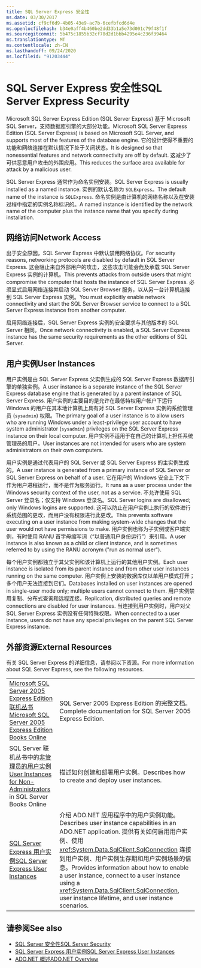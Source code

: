 ```yaml
---
title: SQL Server Express 安全性
ms.date: 03/30/2017
ms.assetid: cf9cf6d9-4b05-43e9-ac7b-6cefbfcd6d4e
ms.openlocfilehash: b34e0aff4b460be2dd33b1a5e73d001c79f48f1f
ms.sourcegitcommit: 5b475c1855b32cf78d2d1bbb4295e4c236f39464
ms.translationtype: MT
ms.contentlocale: zh-CN
ms.lasthandoff: 09/24/2020
ms.locfileid: "91203444"
---
```

# <a name="sql-server-express-security"></a><span data-ttu-id="044a6-102">SQL Server Express 安全性</span><span class="sxs-lookup"><span data-stu-id="044a6-102">SQL Server Express Security</span></span>

<span data-ttu-id="044a6-103">Microsoft SQL Server Express Edition (SQL Server Express) 基于 Microsoft SQL Server，支持数据库引擎的大部分功能。</span><span class="sxs-lookup"><span data-stu-id="044a6-103">Microsoft SQL Server Express Edition (SQL Server Express) is based on Microsoft SQL Server, and supports most of the features of the database engine.</span></span> <span data-ttu-id="044a6-104">它的设计使得不重要的功能和网络连接在默认情况下处于关闭状态。</span><span class="sxs-lookup"><span data-stu-id="044a6-104">It is designed so that nonessential features and network connectivity are off by default.</span></span> <span data-ttu-id="044a6-105">这减少了可供恶意用户攻击的外围应用。</span><span class="sxs-lookup"><span data-stu-id="044a6-105">This reduces the surface area available for attack by a malicious user.</span></span>  
  
 <span data-ttu-id="044a6-106">SQL Server Express 通常作为命名实例安装。</span><span class="sxs-lookup"><span data-stu-id="044a6-106">SQL Server Express is usually installed as a named instance.</span></span> <span data-ttu-id="044a6-107">实例的默认名称为 `SQLExpress`。</span><span class="sxs-lookup"><span data-stu-id="044a6-107">The default name of the instance is `SQLExpress`.</span></span> <span data-ttu-id="044a6-108">命名实例是由计算机的网络名称以及在安装过程中指定的实例名称标识的。</span><span class="sxs-lookup"><span data-stu-id="044a6-108">A named instance is identified by the network name of the computer plus the instance name that you specify during installation.</span></span>  
  
## <a name="network-access"></a><span data-ttu-id="044a6-109">网络访问</span><span class="sxs-lookup"><span data-stu-id="044a6-109">Network Access</span></span>  

 <span data-ttu-id="044a6-110">出于安全原因，SQL Server Express 中默认禁用网络协议。</span><span class="sxs-lookup"><span data-stu-id="044a6-110">For security reasons, networking protocols are disabled by default in SQL Server Express.</span></span> <span data-ttu-id="044a6-111">这会阻止来自外部用户的攻击，这些攻击可能会危及承载 SQL Server Express 实例的计算机。</span><span class="sxs-lookup"><span data-stu-id="044a6-111">This prevents attacks from outside users that might compromise the computer that hosts the instance of SQL Server Express.</span></span> <span data-ttu-id="044a6-112">必须显式启用网络连接并启动 SQL Server Browser 服务，以从另一台计算机连接到 SQL Server Express 实例。</span><span class="sxs-lookup"><span data-stu-id="044a6-112">You must explicitly enable network connectivity and start the SQL Server Browser service to connect to a SQL Server Express instance from another computer.</span></span>  
  
 <span data-ttu-id="044a6-113">启用网络连接后，SQL Server Express 实例的安全要求与其他版本的 SQL Server 相同。</span><span class="sxs-lookup"><span data-stu-id="044a6-113">Once network connectivity is enabled, a SQL Server Express instance has the same security requirements as the other editions of SQL Server.</span></span>  
  
## <a name="user-instances"></a><span data-ttu-id="044a6-114">用户实例</span><span class="sxs-lookup"><span data-stu-id="044a6-114">User Instances</span></span>  

 <span data-ttu-id="044a6-115">用户实例是由 SQL Server Express 父实例生成的 SQL Server Express 数据库引擎的单独实例。</span><span class="sxs-lookup"><span data-stu-id="044a6-115">A user instance is a separate instance of the SQL Server Express database engine that is generated by a parent instance of SQL Server Express.</span></span> <span data-ttu-id="044a6-116">用户实例的主要目的是允许在最低特权用户帐户下运行 Windows 的用户在其本地计算机上具有对 SQL Server Express 实例的系统管理员 (`sysadmin`) 权限。</span><span class="sxs-lookup"><span data-stu-id="044a6-116">The primary goal of a user instance is to allow users who are running Windows under a least-privilege user account to have system administrator (`sysadmin`) privileges on the SQL Server Express instance on their local computer.</span></span> <span data-ttu-id="044a6-117">用户实例不适用于在自己的计算机上担任系统管理员的用户。</span><span class="sxs-lookup"><span data-stu-id="044a6-117">User instances are not intended for users who are system administrators on their own computers.</span></span>  
  
 <span data-ttu-id="044a6-118">用户实例是通过代表用户的 SQL Server 或 SQL Server Express 的主实例生成的。</span><span class="sxs-lookup"><span data-stu-id="044a6-118">A user instance is generated from a primary instance of SQL Server or SQL Server Express on behalf of a user.</span></span> <span data-ttu-id="044a6-119">它在用户的 Windows 安全上下文下作为用户进程运行，而不是作为服务运行。</span><span class="sxs-lookup"><span data-stu-id="044a6-119">It runs as a user process under the Windows security context of the user, not as a service.</span></span> <span data-ttu-id="044a6-120">不允许使用 SQL Server 登录名；仅支持 Windows 登录名。</span><span class="sxs-lookup"><span data-stu-id="044a6-120">SQL Server logins are disallowed; only Windows logins are supported.</span></span> <span data-ttu-id="044a6-121">这可以防止在用户实例上执行的软件进行系统范围的更改，而用户没有权限进行此更改。</span><span class="sxs-lookup"><span data-stu-id="044a6-121">This prevents software executing on a user instance from making system-wide changes that the user would not have permissions to make.</span></span> <span data-ttu-id="044a6-122">用户实例也称为子实例或客户端实例，有时使用 RANU 首字母缩写词（“以普通用户身份运行”）来引用。</span><span class="sxs-lookup"><span data-stu-id="044a6-122">A user instance is also known as a child or client instance, and is sometimes referred to by using the RANU acronym ("run as normal user").</span></span>  
  
 <span data-ttu-id="044a6-123">每个用户实例都独立于其父实例和该计算机上运行的其他用户实例。</span><span class="sxs-lookup"><span data-stu-id="044a6-123">Each user instance is isolated from its parent instance and from other user instances running on the same computer.</span></span> <span data-ttu-id="044a6-124">用户实例上安装的数据库仅以单用户模式打开；多个用户无法连接到它们。</span><span class="sxs-lookup"><span data-stu-id="044a6-124">Databases installed on user instances are opened in single-user mode only; multiple users cannot connect to them.</span></span> <span data-ttu-id="044a6-125">用户实例禁用复制、分布式查询和远程连接。</span><span class="sxs-lookup"><span data-stu-id="044a6-125">Replication, distributed queries and remote connections are disabled for user instances.</span></span> <span data-ttu-id="044a6-126">当连接到用户实例时，用户对父 SQL Server Express 实例没有任何特殊权限。</span><span class="sxs-lookup"><span data-stu-id="044a6-126">When connected to a user instance, users do not have any special privileges on the parent SQL Server Express instance.</span></span>  
  
## <a name="external-resources"></a><span data-ttu-id="044a6-127">外部资源</span><span class="sxs-lookup"><span data-stu-id="044a6-127">External Resources</span></span>  

 <span data-ttu-id="044a6-128">有关 SQL Server Express 的详细信息，请参阅以下资源。</span><span class="sxs-lookup"><span data-stu-id="044a6-128">For more information about SQL Server Express, see the following resources.</span></span>  
  
|||  
|-|-|  
|<span data-ttu-id="044a6-129">[Microsoft SQL Server 2005 Express Edition 联机丛书](/previous-versions/sql/sql-server-2005/ms165706(v=sql.90))</span><span class="sxs-lookup"><span data-stu-id="044a6-129">[Microsoft SQL Server 2005 Express Edition Books Online](/previous-versions/sql/sql-server-2005/ms165706(v=sql.90))</span></span>|<span data-ttu-id="044a6-130">SQL Server 2005 Express Edition 的完整文档。</span><span class="sxs-lookup"><span data-stu-id="044a6-130">Complete documentation for SQL Server 2005 Express Edition.</span></span>|  
|<span data-ttu-id="044a6-131">SQL Server 联机丛书中的[非管理员的用户实例](/previous-versions/sql/sql-server-2008/ms143684(v=sql.100))</span><span class="sxs-lookup"><span data-stu-id="044a6-131">[User Instances for Non-Administrators](/previous-versions/sql/sql-server-2008/ms143684(v=sql.100)) in SQL Server Books Online</span></span>|<span data-ttu-id="044a6-132">描述如何创建和部署用户实例。</span><span class="sxs-lookup"><span data-stu-id="044a6-132">Describes how to create and deploy user instances.</span></span>|  
|[<span data-ttu-id="044a6-133">SQL Server Express 用户实例</span><span class="sxs-lookup"><span data-stu-id="044a6-133">SQL Server Express User Instances</span></span>](sql-server-express-user-instances.md)|<span data-ttu-id="044a6-134">介绍 ADO.NET 应用程序中的用户实例功能。</span><span class="sxs-lookup"><span data-stu-id="044a6-134">Describes user instance capabilities in an ADO.NET application.</span></span> <span data-ttu-id="044a6-135">提供有关如何启用用户实例、使用 <xref:System.Data.SqlClient.SqlConnection> 连接到用户实例、用户实例生存期和用户实例场景的信息。</span><span class="sxs-lookup"><span data-stu-id="044a6-135">Provides information about how to enable a user instance, connect to a user instance using a <xref:System.Data.SqlClient.SqlConnection>, user instance lifetime, and user instance scenarios.</span></span>|  
  
## <a name="see-also"></a><span data-ttu-id="044a6-136">请参阅</span><span class="sxs-lookup"><span data-stu-id="044a6-136">See also</span></span>

- [<span data-ttu-id="044a6-137">SQL Server 安全性</span><span class="sxs-lookup"><span data-stu-id="044a6-137">SQL Server Security</span></span>](sql-server-security.md)
- [<span data-ttu-id="044a6-138">SQL Server Express 用户实例</span><span class="sxs-lookup"><span data-stu-id="044a6-138">SQL Server Express User Instances</span></span>](sql-server-express-user-instances.md)
- [<span data-ttu-id="044a6-139">ADO.NET 概述</span><span class="sxs-lookup"><span data-stu-id="044a6-139">ADO.NET Overview</span></span>](../ado-net-overview.md)
